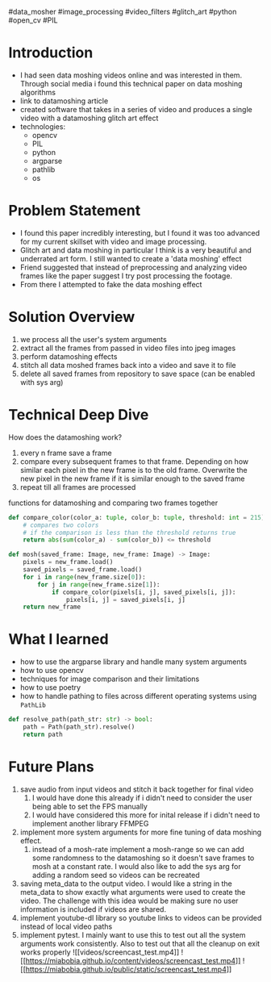 #data_mosher #image_processing #video_filters #glitch_art #python #open_cv #PIL 

# Introduction

- I had seen data moshing videos online and was interested in them. Through social media i found this technical paper on data moshing algorithms
- link to datamoshing article
- created software that takes in a series of video and produces a single video with a datamoshing glitch art effect
- technologies:
	- opencv
	- PIL
	- python
	- argparse
	- pathlib
	- os

# Problem Statement

- I found this paper incredibly interesting, but I found it was too advanced for my current skillset with video and image processing. 
- Glitch art and data moshing in particular I think is a very beautiful and underrated art form. I still wanted to create a 'data moshing' effect
- Friend suggested that instead of preprocessing and analyzing video frames like the paper suggest I try post processing the footage.
- From there I attempted to fake the data moshing effect


# Solution Overview
1. we process all the user's system arguments
2. extract all the frames from passed in video files into jpeg images
3. perform datamoshing effects
4. stitch all data moshed frames back into a video and save it to file
5. delete all saved frames from repository to save space (can be enabled with sys arg)

# Technical Deep Dive

How does the datamoshing work?
1. every n frame save a frame
2. compare every subsequent frames to that frame. Depending on how similar each pixel in the new frame is to the old frame. Overwrite the new pixel in the new frame if it is similar enough to the saved frame
3. repeat till all frames are processed

functions for datamoshing and comparing two frames together
```python
def compare_color(color_a: tuple, color_b: tuple, threshold: int = 215) -> bool:
	# compares two colors
	# if the comparison is less than the threshold returns true
	return abs(sum(color_a) - sum(color_b)) <= threshold

def mosh(saved_frame: Image, new_frame: Image) -> Image:
	pixels = new_frame.load()
	saved_pixels = saved_frame.load()
	for i in range(new_frame.size[0]):
		for j in range(new_frame.size[1]):
			if compare_color(pixels[i, j], saved_pixels[i, j]):
				pixels[i, j] = saved_pixels[i, j]	
	return new_frame
```

# What I learned
- how to use the argparse library and handle many system arguments
- how to use opencv
- techniques for image comparison and their limitations
- how to use poetry
- how to handle pathing to files across different operating systems using `PathLib`
```python
def resolve_path(path_str: str) -> bool:
	path = Path(path_str).resolve()
	return path
```

# Future Plans
1. save audio from input videos and stitch it back together for final video
	1. I would have done this already if i didn't need to consider the user being able to set the FPS manually
	2. I would have considered this more for inital release if i didn't need to implement another library FFMPEG
2. implement more system arguments for more fine tuning of data moshing effect. 
	1. instead of a mosh-rate implement a mosh-range so we can add some randomness to the datamoshing so it doesn't save frames to mosh at a constant rate. I would also like to add the sys arg for adding a random seed so videos can be recreated
3. saving meta_data to the output video. I would like a string in the meta_data to show exactly what arguments were used to create the video. The challenge with this idea would be making sure no user information is included if videos are shared. 
4. implement youtube-dl library so youtube links to videos can be provided instead of local video paths
5. implement pytest. I mainly want to use this to test out all the system arguments work consistently. Also to test out that all the cleanup on exit works properly
![[videos/screencast_test.mp4]]
![[https://miabobia.github.io/content/videos/screencast_test.mp4]]
![[https://miabobia.github.io/public/static/screencast_test.mp4]]